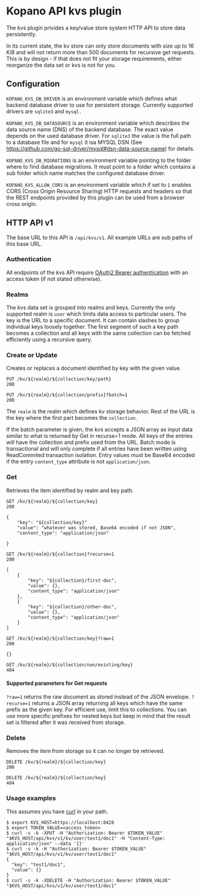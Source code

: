 # Kopano API kvs plugin

The kvs plugin privides a key/value store system HTTP API to store data
persistently.

In its current state, the kv store can only store documents with size up to
16 KiB and will not return more than 500 documents for recursive get requests.
This is by design - if that does not fit your storage requirements, either
reorganize the data set or kvs is not for you.

## Configuration

`KOPANO_KVS_DB_DRIVER` is an environment variable which defines what backend
database driver to use for persistent storage. Currently supported drivers are
`sqlite3` and `mysql.`

`KOPANO_KVS_DB_DATASOURCE` is an environment variable which describes the data
source name (DNS) of the backend database. The exact value depends on the used
database driver. For `sqlite3` the value is the full path to a database file and
for `mysql` it isa MYSQL DSN (See https://github.com/go-sql-driver/mysql#dsn-data-source-name)
for details.

`KOPANO_KVS_DB_MIGRATIONS` is an environment variable pointing to the folder
where to find database migrations. It must point to a folder which contains a
sub folder which name matches the configured database driver.

`KOPANO_KVS_ALLOW_CORS` is an environment variable which if set to `1`
enables CORS (Cross Origin Resource Sharing) HTTP requests and headers so that
the REST endpoints provided by this plugin can be used from a browser cross
origin.

## HTTP API v1

The base URL to this API is `/api/kvs/v1`. All example URLs are sub paths of
this base URL.

### Authentication

All endpoints of the kvs API require [OAuth2 Bearer authentication](https://tools.ietf.org/html/rfc6750#section-2.1) with an access
token (if not stated otherwise).

### Realms

The kvs data set is grouped into realms and keys. Currently the only
supported realm is `user` which limits data access to particular users. The key
is the URL to a specific document. It can contain slashes to group individual
keys loosely together. The first segment of such a key path becomes a collection
and all keys with the same collection can be fetched efficiently using a
recursive query.

### Create or Update

Creates or replaces a document identified by key with the given value.

```
PUT /kv/${realm}/${collection/key/path}
200
```

```
PUT /kv/${realm}/${collection/prefix}?batch=1
200
```

The `realm` is the realm which defines kv storage behavior. Rest of the URL is
the key where the first part becomes the `collection`.

If the batch parameter is given, the kvs accepts a JSON array as input data
similar to what is returned by Get in recurse=1 mode. All keys of the entries
will have the collection and prefix used from the URL. Batch mode is
transactional and will only complete if all entries have been written using
ReadCommited transaction isolation. Entry values must be Base64 encoded if the
entry `content_type` attribute is not `application/json`.

### Get

Retrieves the item identified by realm and key path.

```
GET /kv/${realm}/${collection/key}
200
```
```
{
	"key": "${collection/key}"
	"value": "whatever was stored, Base64 encoded if not JSON",
	"content_type": "application/json"

}
```

```
GET /kv/${realm}/${collection}?recurse=1
200
```
```
[
	{
		"key": "${collection}/first-doc",
		"value": {},
		"content_type": "application/json"
	},
	{
		"key": "${collection}/other-doc",
		"value": {},
		"content_type": "application/json"
	}
]
```

```
GET /kv/${realm}/${collection/key}?raw=1
200
```
```
{}
```

```
GET /kv/${realm}/${collection/non/existing/key}
404
```

#### Supported parameters for Get requests

`?raw=1`     returns the raw document as stored instead of the JSON envelope.
`?recurse=1` returns a JSON array returning all keys which have the same prefix
             as the given key. For efficient use, limit this to collections. You
             can use more specific prefixes for nested keys but keep in mind
             that the result set is filtered after it was received from storage.

### Delete

Removes the item from storage so it can no longer be retrieved.

```
DELETE /kv/${realm}/${collection/key}
200
```

```
DELETE /kv/${realm}/${collection/key}
404
```

### Usage examples

This assumes you have [curl](https://curl.haxx.se/) in your path.

```
$ export KVS_HOST=https://localhost:8428
$ export TOKEN_VALUE=<access_token>
$ curl -s -k -XPUT -H "Authorization: Bearer $TOKEN_VALUE" "$KVS_HOST/api/kvs/v1/kv/user/test1/doc1" -H "Content-Type: application/json" --data '{}'
$ curl -s -k -H "Authorization: Bearer $TOKEN_VALUE" "$KVS_HOST/api/kvs/v1/kv/user/test1/doc1"
{
  "key": "test1/doc1",
  "value": {}
}
$ curl -s -k -XDELETE -H "Authorization: Bearer $TOKEN_VALUE" "$KVS_HOST/api/kvs/v1/kv/user/test1/doc1"
```
